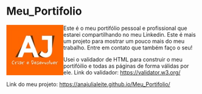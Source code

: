 # Meu_Portifolio

<img src="imagens/Logo.jpg" alt="Logo" align="left" width="150">

 Este é o meu portifólio pessoal e profissional que estarei compartilhando no meu Linkedin. Este é mais um projeto para mostrar um pouco mais do meu trabalho. Entre em contato que também faço o seu!
 
 Usei o validador de HTML para construir o meu portifóilio e todas as páginas de forma válidas por ele.
 Link do validador: https://validator.w3.org/

 Link do meu projeto:  https://anajulialeite.github.io/Meu_Portifolio/
